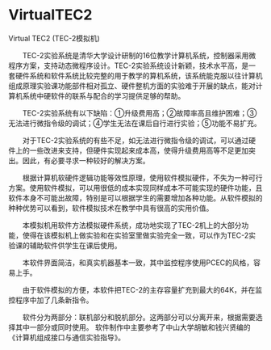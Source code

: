 # VirtualTEC2
Virtual TEC2 (TEC-2模拟机)

　　TEC-2实验系统是清华大学设计研制的16位教学计算机系统，控制器采用微程序方案，支持动态微程序设计。TEC-2实验系统设计新颖，技术水平高，是一套硬件系统和软件系统比较完整的用于教学的算机系统，该系统能克服以往计算机组成原理实验课功能部件相对孤立、硬件整机方面的实验难于开展的缺点，能对计算机系统中硬软件的联系与配合的学习提供足够的帮助。

　　TEC-2实验系统有以下缺陷：①升级费用高；②故障率高且维护困难；③无法进行微指令级的调试；④学生无法在课后自行进行实验；⑤功能不易扩充。

　　对于TEC-2实验系统的有些不足，如无法进行微指令级的调试，可以通过硬件上的一些改进来支持，但硬件实现起来成本高，使得升级费用高等不足更加突出。因此，有必要寻求一种较好的解决方案。

　　根据计算机软硬件逻辑功能等效性原理，使用软件模拟硬件，不失为一种可行方案。使用软件模拟，可以用很低的成本实现同样成本不可能实现的硬件功能，且软件本身不可能出故障，特别是可以根据学生的需要增加各种功能。从软件模拟的种种优势可以看到，软件模拟技术在教学中具有很高的实用价值。

　　本模拟机用软件方法模拟硬件系统，成功地实现了TEC-2机上的大部分功能，使得在该模拟机上做实验和在实验室里做实验完全一致，可以作为TEC-2实验课的辅助软件供学生在课后使用。

　　本软件界面简洁，和真实机器基本一致，其中监控程序使用PCEC的风格，容易上手。

　　由于软件模拟的方便，本软件把TEC-2的主存容量扩充到最大的64K，并在监控程序中加了几条新指令。

　　软件分为两部分：联机部分和脱机部分。这两部分可以分离开来，根据需要选择其中一部分或同时使用。 软件制作中主要参考了中山大学胡敏和钱兴贤编的《计算机组成接口与通信实验指导》。
